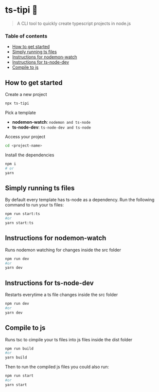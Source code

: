 # ts-tipi 🐺
> A CLI tool to quickly create typescript projects in node.js

### Table of contents

* [How to get started](#how-to-get-started)
* [Simply running ts files](#simply-running-ts-files)
* [Instructions for nodemon-watch](#instructions-for-nodemon-watch)
* [Instructions for ts-node-dev](#instructions-for-ts-node-dev)
* [Compile to js](#compile-to-js)

## How to get started

Create a new project
```bash
npx ts-tipi
```

Pick a template
- **nodemon-watch**: `nodemon and ts-node`
- **ts-node-dev**: `ts-node-dev and ts-node`

Access your project
```bash
cd <project-name>
```

Install the dependencies
```bash
npm i
# or 
yarn
```

## Simply running ts files

By default every template has ts-node as a dependency.
Run the following command to run your ts files:
```bash
npm run start:ts
#or
yarn start:ts
```

## Instructions for nodemon-watch

Runs nodemon watching for changes inside the src folder
```bash
npm run dev
#or
yarn dev
```
## Instructions for ts-node-dev

Restarts everytime a ts file changes inside the src folder
```bash
npm run dev
#or
yarn dev
```

## Compile to js

Runs tsc to cimpile your ts files into js files inside the dist folder
```bash
npm run build
#or
yarn build
```
Then to run the compiled js files you could also run:
```bash
npm run start
#or
yarn start
```
